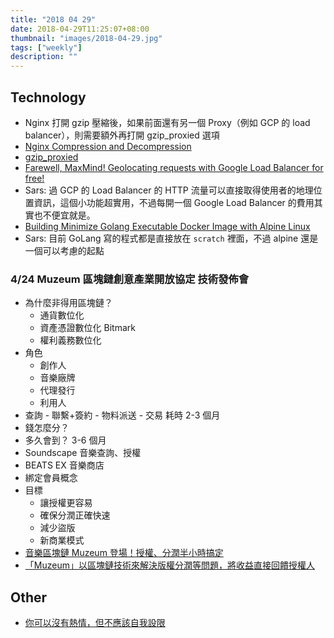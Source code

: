 ```yaml
---
title: "2018 04 29"
date: 2018-04-29T11:25:07+08:00
thumbnail: "images/2018-04-29.jpg"
tags: ["weekly"]
description: ""
---
```


## Technology

* Nginx 打開 gzip 壓縮後，如果前面還有另一個 Proxy（例如 GCP 的 load balancer），則需要額外再打開 gzip_proxied 選項
 * [Nginx Compression and Decompression](https://docs.nginx.com/nginx/admin-guide/web-server/compression/)
 * [gzip_proxied](http://nginx.org/en/docs/http/ngx_http_gzip_module.html#gzip_proxied)
* [Farewell, MaxMind! Geolocating requests with Google Load Balancer for free!](https://blog.doit-intl.com/farewell-maxmind-geolocating-requests-with-google-load-balancer-for-free-7938f5adbef0)
 * Sars: 過 GCP 的 Load Balancer 的 HTTP 流量可以直接取得使用者的地理位置資訊，這個小功能超實用，不過每開一個 Google Load Balancer 的費用其實也不便宜就是。
* [Building Minimize Golang Executable Docker Image with Alpine Linux](http://dinolai.com/notes/golang/minimize-golang-executable-docker-image-with-alpine-linux.html)
 * Sars: 目前 GoLang 寫的程式都是直接放在 `scratch` 裡面，不過 alpine 還是一個可以考慮的起點

### 4/24 Muzeum 區塊鏈創意產業開放協定 技術發佈會

* 為什麼非得用區塊鏈？
    * 通貨數位化
    * 資產憑證數位化 Bitmark
    * 權利義務數位化
* 角色
    * 創作人
    * 音樂廠牌
    * 代理發行
    * 利用人
* 查詢 - 聯繫+簽約 - 物料派送 - 交易 耗時 2-3 個月
* 錢怎麼分？
* 多久會到？ 3-6 個月
* Soundscape 音樂查詢、授權
* BEATS EX 音樂商店
* 綁定會員概念
* 目標
    * 讓授權更容易
    * 確保分潤正確快速
    * 減少盜版
    * 新商業模式
* [音樂區塊鏈 Muzeum 登場！授權、分潤半小時搞定](https://www.inside.com.tw/2018/04/24/muzeum-blockchain-protocol)
* [「Muzeum」以區塊鏈技術來解決版權分潤等問題，將收益直接回饋授權人](https://www.techbang.com/posts/58028?from=dailyedm20180429)

## Other

* [你可以沒有熱情，但不應該自我設限](https://medium.com/@nightspirit622/-ca623ed508cc)
